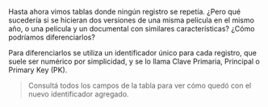 Hasta ahora vimos tablas donde ningún registro se repetía. ¿Pero qué sucedería si 
se hicieran dos versiones de una misma película en el mismo año, o una película y un documental con similares características? ¿Cómo podríamos diferenciarlos? 

<div
  class='mu-sql-table'
  data-name='series_peliculas'
  data-columns='["titulo, "descripcion", "creador", "personajes", "temporadas", "puntuacion"]'
  data-rows='[
    ["Los simuladores (Argentina)", "Cuatro socios que se dedican al negocio de la "simulación", resuelven los problemas y necesidades de sus clientes mediante lo que ellos denominan "operativos de simulacro".", "Damián Szifron", "Mario Santos, Pablo Lamponne, Emilio Ravenna, Gabriel Medina", 2, 10],
    ["Los simuladores (México)", "Cuatro socios que...", "Damián Szifron", "Mario Santos, Pablo López, Emilio Vargas, Gabriel Medina", 2, 9.7],
    ["Los simuladores (Chile)", "Cuatro socios que...", "Ernesto Santos, Gabriel Medina, Emilio Ravenna, Pablo Lorca", 2, 9.3],
    ["Los simuladores (España)", "Cuatro socios que...", "Santos, Medina, León, Jota", 2, 9.8]
  ]'>
</div>
  
Para diferenciarlos se utiliza un identificador único para cada registro, que suele ser numérico por simplicidad, y se lo llama Clave Primaria, Principal o Primary Key (PK). 

> Consultá todos los campos de la tabla para ver cómo quedó con el nuevo identificador agregado. 